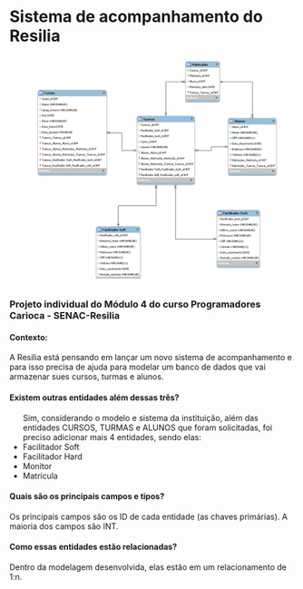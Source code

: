<h1>    Sistema de acompanhamento do Resilia

![Screenshot](Capturar.PNG)

### Projeto individual do Módulo 4 do curso Programadores Carioca - SENAC-Resilia

#### Contexto:
A Resilia está pensando em lançar um novo sistema de acompanhamento e para isso precisa de ajuda para modelar um banco de dados que vai armazenar sues cursos, turmas e alunos.

#### Existem outras entidades além dessas três?
<ul>
 Sim, considerando o modelo e sistema da instituição, além das entidades CURSOS, TURMAS e ALUNOS que foram solicitadas, foi preciso adicionar mais 4 entidades, sendo elas:

 <li> Facilitador Soft
 <li> Facilitador Hard
 <li> Monitor
 <li> Matrícula 
</ul> 

#### Quais são os principais campos e tipos?

 Os principais campos são os ID de cada entidade (as chaves primárias). A maioria dos campos são INT.

#### Como essas entidades estão relacionadas?

 Dentro da modelagem desenvolvida, elas estão em um relacionamento de 1:n.
